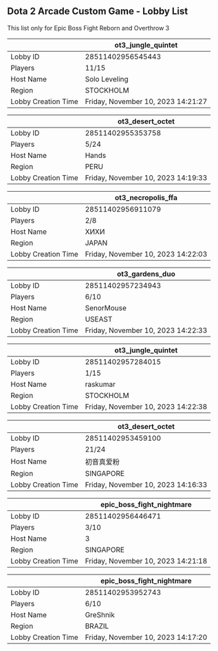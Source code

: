 ## Dota 2 Arcade Custom Game - Lobby List

This list only for Epic Boss Fight Reborn and Overthrow 3

|  | ot3_jungle_quintet |
| ------ | ------ |
| Lobby ID | 28511402956545443 |
| Players | 11/15 |
| Host Name | Solo Leveling |
| Region | STOCKHOLM |
| Lobby Creation Time | Friday, November 10, 2023 14:21:27 |


|  | ot3_desert_octet |
| ------ | ------ |
| Lobby ID | 28511402955353758 |
| Players | 5/24 |
| Host Name | Hands |
| Region | PERU |
| Lobby Creation Time | Friday, November 10, 2023 14:19:33 |


|  | ot3_necropolis_ffa |
| ------ | ------ |
| Lobby ID | 28511402956911079 |
| Players | 2/8 |
| Host Name | ХИХИ |
| Region | JAPAN |
| Lobby Creation Time | Friday, November 10, 2023 14:22:03 |


|  | ot3_gardens_duo |
| ------ | ------ |
| Lobby ID | 28511402957234943 |
| Players | 6/10 |
| Host Name | SenorMouse |
| Region | USEAST |
| Lobby Creation Time | Friday, November 10, 2023 14:22:33 |


|  | ot3_jungle_quintet |
| ------ | ------ |
| Lobby ID | 28511402957284015 |
| Players | 1/15 |
| Host Name | raskumar |
| Region | STOCKHOLM |
| Lobby Creation Time | Friday, November 10, 2023 14:22:38 |


|  | ot3_desert_octet |
| ------ | ------ |
| Lobby ID | 28511402953459100 |
| Players | 21/24 |
| Host Name | 初音真爱粉 |
| Region | SINGAPORE |
| Lobby Creation Time | Friday, November 10, 2023 14:16:33 |


|  | epic_boss_fight_nightmare |
| ------ | ------ |
| Lobby ID | 28511402956446471 |
| Players | 3/10 |
| Host Name | 3 |
| Region | SINGAPORE |
| Lobby Creation Time | Friday, November 10, 2023 14:21:18 |


|  | epic_boss_fight_nightmare |
| ------ | ------ |
| Lobby ID | 28511402953952743 |
| Players | 6/10 |
| Host Name | GreShnik |
| Region | BRAZIL |
| Lobby Creation Time | Friday, November 10, 2023 14:17:20 |


